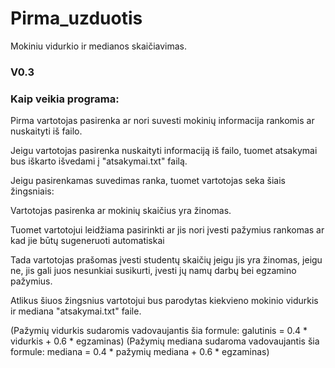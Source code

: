 # Pirma_uzduotis
Mokiniu vidurkio ir medianos skaičiavimas.

### 

### V0.3

### 

### Kaip veikia programa:

Pirma vartotojas pasirenka ar nori suvesti mokinių informacija rankomis ar nuskaityti iš failo.

Jeigu vartotojas pasirenka nuskaityti informaciją iš failo, tuomet atsakymai bus iškarto išvedami į "atsakymai.txt" failą.

Jeigu pasirenkamas suvedimas ranka, tuomet vartotojas seka šiais žingsniais:

Vartotojas pasirenka ar mokinių skaičius yra žinomas.

Tuomet vartotojui leidžiama pasirinkti ar jis nori įvesti pažymius rankomas ar kad jie būtų sugeneruoti automatiskai

Tada vartotojas prašomas įvesti studentų skaičių jeigu jis yra žinomas, jeigu ne, jis gali juos nesunkiai susikurti, įvesti jų namų darbų bei egzamino pažymius.

Atlikus šiuos žingsnius vartotojui bus parodytas kiekvieno mokinio vidurkis ir mediana "atsakymai.txt" faile.

(Pažymių vidurkis sudaromis vadovaujantis šia formule: galutinis = 0.4 * vidurkis + 0.6 * egzaminas)
 (Pažymių mediana sudaroma vadovaujantis šia formule: mediana = 0.4 * pažymių mediana + 0.6 * egzaminas)
